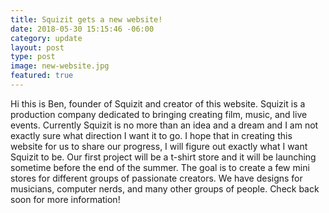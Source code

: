 ```yaml
---
title: Squizit gets a new website!
date: 2018-05-30 15:15:46 -06:00
category: update
layout: post
type: post
image: new-website.jpg
featured: true
---
```


Hi this is Ben, founder of Squizit and creator of this website. Squizit is a production company dedicated to bringing creating film, music, and live events. Currently Squizit is no more than an idea and a dream and I am not exactly sure what direction I want it to go. I hope that in creating this website for us to share our progress, I will figure out exactly what I want Squizit to be. Our first project will be a t-shirt store and it will be launching sometime before the end of the summer. The goal is to create a few mini stores for different groups of passionate creators. We have designs for musicians, computer nerds, and many other groups of people. Check back soon for more information!
